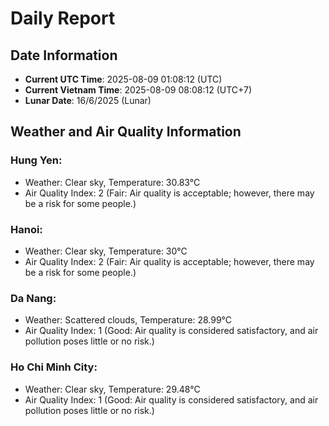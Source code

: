 # Daily Report
## Date Information
- **Current UTC Time**: 2025-08-09 01:08:12 (UTC)
- **Current Vietnam Time**: 2025-08-09 08:08:12 (UTC+7)
- **Lunar Date**: 16/6/2025 (Lunar)

## Weather and Air Quality Information

### Hung Yen:
- Weather: Clear sky, Temperature: 30.83°C
- Air Quality Index: 2 (Fair: Air quality is acceptable; however, there may be a risk for some people.)

### Hanoi:
- Weather: Clear sky, Temperature: 30°C
- Air Quality Index: 2 (Fair: Air quality is acceptable; however, there may be a risk for some people.)

### Da Nang:
- Weather: Scattered clouds, Temperature: 28.99°C
- Air Quality Index: 1 (Good: Air quality is considered satisfactory, and air pollution poses little or no risk.)

### Ho Chi Minh City:
- Weather: Clear sky, Temperature: 29.48°C
- Air Quality Index: 1 (Good: Air quality is considered satisfactory, and air pollution poses little or no risk.)
